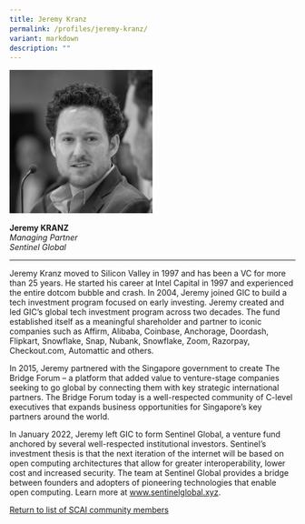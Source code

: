 ```yaml
---
title: Jeremy Kranz
permalink: /profiles/jeremy-kranz/
variant: markdown
description: ""
---
```

<div style="width:50%"><img src="/images/People/jeremy_kranz.jpeg" alt="Jeremy Kranz"></div>

**Jeremy KRANZ**<br>*Managing Partner*<br>*Sentinel Global*<br>

---

Jeremy Kranz moved to Silicon Valley in 1997 and has been a VC for more than 25 years. He started his career at Intel Capital in 1997 and experienced the entire dotcom bubble and crash. In 2004, Jeremy joined GIC to build a tech investment program focused on early investing. Jeremy created and led GIC’s global tech investment program across two decades. The fund established itself as a meaningful shareholder and partner to iconic companies such as Affirm, Alibaba, Coinbase, Anchorage, Doordash, Flipkart, Snowflake, Snap, Nubank, Snowflake, Zoom, Razorpay, Checkout.com, Automattic and others. 

In 2015, Jeremy partnered with the Singapore government to create The Bridge Forum – a platform that added value to venture-stage companies seeking to go global by connecting them with key strategic international partners. The Bridge Forum today is a well-respected community of C-level executives that expands business opportunities for Singapore’s key partners around the world. 

In January 2022, Jeremy left GIC to form Sentinel Global, a venture fund anchored by several well-respected institutional investors. Sentinel’s investment thesis is that the next iteration of the internet will be based on open computing architectures that allow for greater interoperability, lower cost and increased security. The team at Sentinel Global provides a bridge between founders and adopters of pioneering technologies that enable open computing. Learn more at www.sentinelglobal.xyz.

[Return to list of SCAI community members](/community)